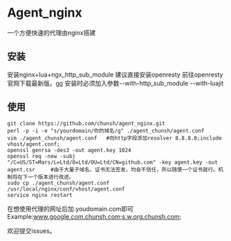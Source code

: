 # Agent_nginx
一个方便快速的代理由nginx搭建

## 安装
安装nginx+lua+ngx_http_sub_module
建议直接安装openresty
前往openresty官网下载最新版。[go](http://openresty.org/#Download)
安装时必须加入参数--with-http_sub_module --with-luajit
## 使用
```
git clone https://github.com/chunsh/agent_nginx.git
perl -p -i -e "s/yourdomain/你的域名/g" ./agent_chunsh/agent.conf
vim ./agent_chunsh/agent.conf   #向http字段添加resolver 8.8.8.8;include vhost/agent.conf;
openssl genrsa -des3 -out agent.key 1024
openssl req -new -subj "/C=US/ST=Mars/L=Ltd/O=Ltd/OU=Ltd/CN=github.com" -key agent.key -out agent.csr     #由于大量子域名，证书无法签发，均会不信任，所以随便一个证书就行。机制将在下一个版本进行改进。
sudo cp ./agent_chunsh/agent.conf /usr/local/nginx/conf/vhost/agent.conf
service nginx restart
```
在想使用代理的网址后加.youdomain.com即可
Example:www.google.com.chunsh.com;s.w.org.chunsh.com;

欢迎提交issues。

